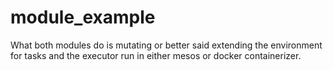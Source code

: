 # module_example

What both modules do is mutating or better said extending the environment for tasks and the executor run in either mesos or docker containerizer.
